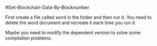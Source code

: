 #Get-Blockchain-Data-By-Blocknumber

First create a file called word in the folder and then run it. You need to delete the word document and recreate it each time you run it.

Maybe you need to modify the dependent version to solve some compilation problems.
